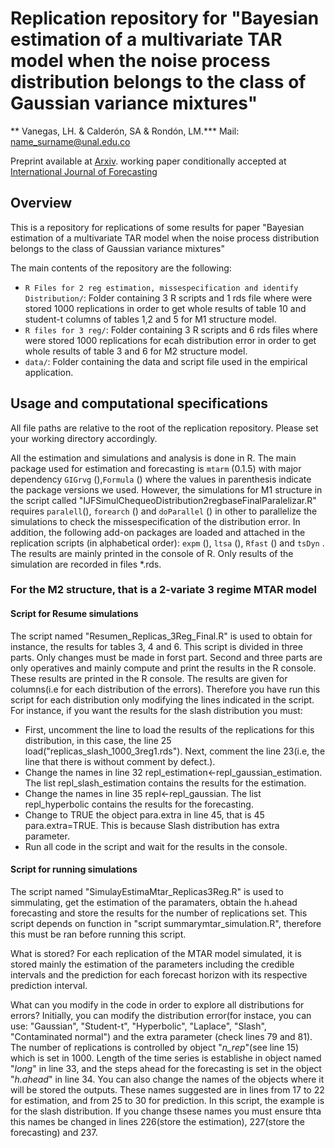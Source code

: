 # Replication repository for "Bayesian estimation of a multivariate TAR model when the noise process distribution belongs to the class of Gaussian variance mixtures"

** Vanegas, LH. & Calderón, SA & Rondón, LM.***
Mail: <name_surname@unal.edu.co>


Preprint available at
[Arxiv](https://www.arxiv.org/pdf/2503.04593). working paper conditionally accepted at [International Journal of Forecasting](httts://forecasters.org/ijf)



## Overview

This is a repository for  replications of some results for paper "Bayesian estimation of a multivariate TAR model when the noise process distribution belongs to the class of Gaussian variance mixtures"

The main contents of the repository are the following:

- `R Files for 2 reg estimation, missespecification and identify Distribution/`: Folder containing 3 R scripts and 1 rds file where were stored 1000 replications in order to get whole results of table 10 and student-t columns of tables 1,2 and 5 for M1 structure model.
- `R files for 3 reg/`: Folder containing 3 R scripts and 6 rds files where were stored 1000 replications for ecah distribution error in order to get whole results of table 3 and 6 for M2 structure model.
- `data/`: Folder containing the data and script file used in the empirical application.


## Usage and computational specifications 
All file paths are relative to the root of the replication repository.
Please set your working directory accordingly.

All the estimation and simulations and analysis is done in R. The main package used for
estimation and forecasting is `mtarm` (0.1.5) with major
dependency `GIGrvg` (),`Formula` () where the values in parenthesis indicate
the package versions we used. However, the simulations for M1 structure in the script called "IJFSimulChequeoDistribution2regbaseFinalParalelizar.R" requires `paralell`(), `forearch` () and `doParallel` () in other to parallelize the simulations to check the missespecification of the distribution error. In addition, the following add-on packages
are loaded and attached in the replication scripts (in alphabetical
order): `expm` (), `ltsa` (), `Rfast` () and `tsDyn` . The results are mainly printed in the console of R. Only results of the simulation are recorded in files *.rds.



### For the M2 structure, that is a 2-variate 3 regime MTAR model

#### Script for Resume simulations
The script named "Resumen_Replicas_3Reg_Final.R" is used to obtain for instance, the results for tables 3, 4 and 6. This script is divided in three parts. Only changes must be made in forst part. Second and three parts are only operatives and mainly compute and print the results in the R console.
These results are printed in the R console. The results are given for columns(i.e for each distribution of the errors). Therefore you have run this script  for each distribution only modifying the lines indicated in the script. For instance, if you want the results for the slash distribution you must:

- First, uncomment the line to load the results of the replications for this distribution, in this case, the line 25 load("replicas_slash_1000_3reg1.rds"). Next, comment the line 23(i.e, the line that there is without comment by defect.).
- Change the names in line 32 repl_estimation<-repl_gaussian_estimation. The list repl_slash_estimation contains the results for the estimation.
- Change the names in line 35 repl<-repl_gaussian. The list repl_hyperbolic contains the results for the forecasting.
- Change to TRUE the object para.extra in line 45, that is 45 para.extra=TRUE. This is because Slash distribution has extra parameter.
- Run all code in the script and wait for the results in the console.

#### Script for running simulations

The script named "SimulayEstimaMtar_Replicas3Reg.R" is used to simmulating, get the estimation of the paramaters, obtain the h.ahead forecasting and store the results for the number of replications set. This script depends on function in "script summarymtar_simulation.R", therefore this must be ran before running this script.

What is stored? For each replication of the MTAR model simulated, it is stored mainly the estimation of the parameters including the credible intervals and the prediction for each forecast horizon with its respective prediction interval.

What can you modify in the code in order to explore all distributions for errors? Initially, you can modify the distribution error(for instace, you can use: "Gaussian", "Student-t", "Hyperbolic", "Laplace", "Slash", "Contaminated normal") and the extra parameter (check lines 79 and 81). The number of replications is controlled by object "*n_rep*"(see line 15) which is set in 1000. Length of the time series is establishe in object named "*long*" in line 33, and the steps ahead for the forecasting is set in the object "*h.ahead*" in line 34. You can also change the names of the objects where it will be stored the outputs. These names suggested are in lines from 17 to 22 for estimation, and from 25 to 30 for prediction. In this script, the example is for the slash distribution. If you change thsese names you must ensure thta this names be changed in lines 226(store the estimation), 227(store the forecasting) and 237.





